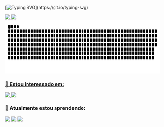 [![Typing SVG](https://readme-typing-svg.demolab.com?font=Mulish&size=30&pause=1000&color=19F73B&width=600&lines=Hey+I+am+Gemechis.;Seja+bem+vindo+ao+meu+perfil+Github.)](https://git.io/typing-svg) 
  
 <div> 
   <a href="https://github.com/gladson"> 
   <img height="180em" src="https://github-readme-stats.vercel.app/api?username=gladson&show_icons=true&theme=dracula&include_all_commits=true&count_private=true"/> 
   <img height="180em" src="https://github-readme-stats.vercel.app/api/top-langs/?username=gladson&layout=compact&langs_count=7&theme=dracula&count_private=true"/> 
   <img height="173em" src="https://raw.githubusercontent.com/gladson/gladson/main/github-gladson-contribution.svg"/> 
 </div> 
  
  
   ### 👀 Estou interessado em: 
   <a href="https://www.linkedin.com/in/gladson-s-brito/"> 
     <img height="30em" src="https://img.shields.io/badge/LinkedIn-0077B5?style=for-the-badge&logo=linkedin&logoColor=white"/> 
   </a> 
   <a href="https://github.com/gladson/"> 
     <img height="30em" src="https://img.shields.io/badge/GitHub-100000?style=for-the-badge&logo=github&logoColor=white"/> 
   </a> 
  
   ### 🌱 Atualmente estou aprendendo: 
   <a href="#"> 
     <img height="30em" src="https://img.shields.io/badge/Go-00ADD8?style=for-the-badge&logo=go&logoColor=white"/> 
   </a> 
   <a href="#"> 
     <img height="30em" src="https://img.shields.io/badge/Rust-100000?style=for-the-badge&logo=rust&logoColor=white"/> 
   </a> 
   <a href="#"> 
     <img height="30em" src="https://img.shields.io/badge/Elixir-4B275F?style=for-the-badge&logo=elixir&logoColor=white"/> 
   </a> 
 <!---   
   ### 💞️ Estou procurando colaborar em: 
   <a href="url">link text</a> 
    
   ### 📫 Como chegar até mim: 
   <a href="url">link text</a> 
  
  
 gladson/gladson is a ✨ special ✨ repository because its `README.md` (this file) appears on your GitHub profile. 
 You can click the Preview link to take a look at your changes. 
 --->